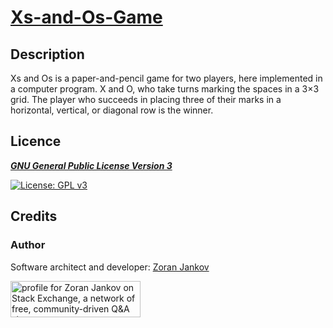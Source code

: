 # [Xs-and-Os-Game](https://en.wikipedia.org/wiki/Tic-tac-toe)

## Description

Xs and Os is a paper-and-pencil game for two players, here implemented in a computer program. X and O, who take turns marking the spaces in a 3×3 grid. The player who succeeds in placing three of their marks in a horizontal, vertical, or diagonal row is the winner.

## Licence

[***GNU General Public License Version 3***](https://www.gnu.org/licenses/gpl-3.0)

[![License: GPL v3](https://www.gnu.org/graphics/gplv3-127x51.png)](https://www.gnu.org/licenses/gpl-3.0)

## Credits

### Author

Software architect and developer:  [Zoran Jankov](https://www.linkedin.com/in/zoran-jankov/)

<a href="https://stackexchange.com/users/12947676/zoran-jankov"><img src="https://stackexchange.com/users/flair/12947676.png" width="208" height="58" alt="profile for Zoran Jankov on Stack Exchange, a network of free, community-driven Q&amp;A sites" title="profile for Zoran Jankov on Stack Exchange, a network of free, community-driven Q&amp;A sites" /></a>
